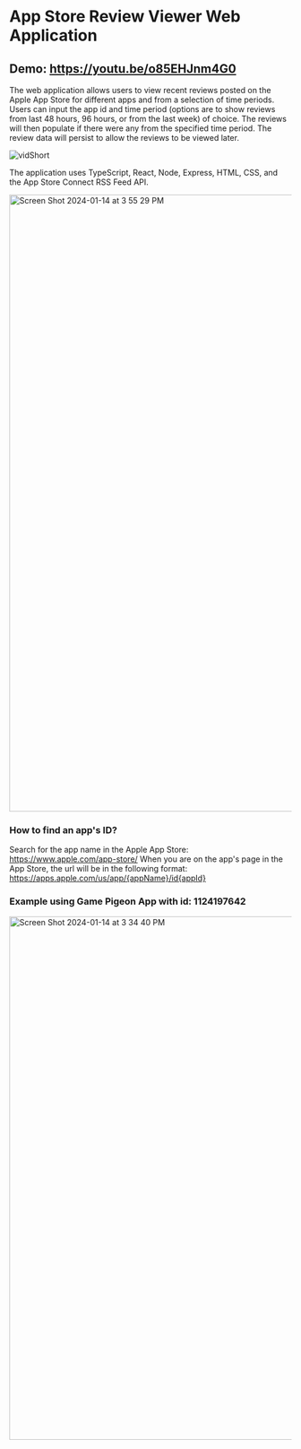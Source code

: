 # App Store Review Viewer Web Application
## Demo: https://youtu.be/o85EHJnm4G0
The web application allows users to view recent reviews posted on the Apple App Store for different apps and from a selection of time periods.
Users can input the app id and time period (options are to show reviews from last 48 hours, 96 hours, or from the last week) of choice.
The reviews will then populate if there were any from the specified time period. The review data will persist to allow the reviews to be viewed later.

![vidShort](https://github.com/ehalper/Review-Viewer/assets/71235972/fa8d81aa-9fef-4945-b213-2d468ae42da5)

The application uses TypeScript, React, Node, Express, HTML, CSS, and the App Store Connect RSS Feed API.

<img width="1101" alt="Screen Shot 2024-01-14 at 3 55 29 PM" src="https://github.com/ehalper/Review-Viewer/assets/71235972/70147709-8269-4109-8e61-2b15a988f45f">

### How to find an app's ID?
Search for the app name in the Apple App Store: https://www.apple.com/app-store/
When you are on the app's page in the App Store, the url will be in the following format: https://apps.apple.com/us/app/{appName}/id{appId}

### Example using Game Pigeon App with id: 1124197642
<img width="934" alt="Screen Shot 2024-01-14 at 3 34 40 PM" src="https://github.com/ehalper/Review-Viewer/assets/71235972/76388ecc-ae72-48ce-a9d9-64eee89c7f57">
